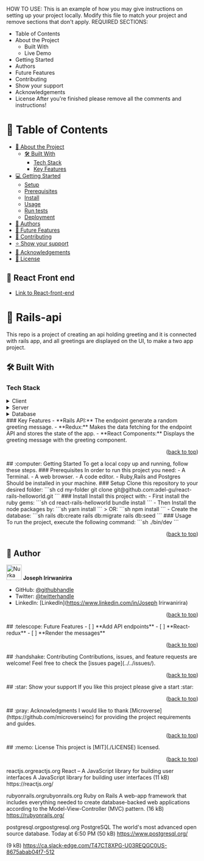 
HOW TO USE:
This is an example of how you may give instructions on setting up your project locally.
Modify this file to match your project and remove sections that don't apply.
REQUIRED SECTIONS:
- Table of Contents
- About the Project
  - Built With
  - Live Demo
- Getting Started
- Authors
- Future Features
- Contributing
- Show your support
- Acknowledgements
- License
After you're finished please remove all the comments and instructions!

<!-- TABLE OF CONTENTS -->
# :green_book: Table of Contents
- [:book: About the Project](#about-project)
  - [:hammer_and_wrench: Built With](#built-with)
    - [Tech Stack](#tech-stack)
    - [Key Features](#key-features)
- [:computer: Getting Started](#getting-started)
  - [Setup](#setup)
  - [Prerequisites](#prerequisites)
  - [Install](#install)
  - [Usage](#usage)
  - [Run tests](#run-tests)
  - [Deployment](#triangular_flag_on_post-deployment)
- [:busts_in_silhouette: Authors](#authors)
- [:telescope: Future Features](#future-features)
- [:handshake: Contributing](#contributing)
- [:star:️ Show your support](#support)
- [:pray: Acknowledgements](#acknowledgements)
- [:memo: License](#license)
<!-- PROJECT DESCRIPTION -->

## 🚀 React Front end <a name="React Front-end"></a>

- [Link to React-front-end](https://github.com/Irirwanirira/react-front-end)

# :book: Rails-api  <a name="about-project"></a>
This repo is a project of creating an api holding greeting and it is connected with rails app, and all greetings are displayed on the UI, to make a two app project. 
## :hammer_and_wrench: Built With <a name="built-with"></a>
### Tech Stack <a name="tech-stack"></a>
<details>
  <summary>Client</summary>
  <ul>
    <li><a href="https://reactjs.org/">React.js</a></li>
  </ul>
</details>
<details>
  <summary>Server</summary>
  <ul>
    <li><a href="https://rubyonrails.org/">Rails</a></li>
  </ul>
</details>
<details>
<summary>Database</summary>
  <ul>
    <li><a href="https://www.postgresql.org/">PostgreSQL</a></li>
  </ul>
</details>
<!-- Features -->
### Key Features <a name="key-features"></a>
- **Rails API:** The endpoint generate a random greeting message.
- **Redux:** Makes the data fetching for the endpoint API and stores the state of the app.
- **React Components:** Displays the greeting message with the greeting component.
<p align="right">(<a href="#readme-top">back to top</a>)</p>
<!-- GETTING STARTED -->
## :computer: Getting Started <a name="getting-started"></a>
To get a local copy up and running, follow these steps.
### Prerequisites
In order to run this project you need:
- A Terminal.
- A web browser.
- A code editor.
- Ruby,Rails and Postgres Should be installed in your machine.
### Setup
Clone this repository to your desired folder:
```sh
  cd my-folder
  git clone git@github.com:adel-gu/react-rails-helloworld.git
```
### Install
Install this project with:
- First install the ruby gems:
```sh
  cd react-rails-helloworld
  bundle install
```
- Then Install the node packages by:
```sh
  yarn install
```
> OR:
```sh
  npm install
```
- Create the database:
```sh
  rails db:create
  rails db:migrate
  rails db:seed
```
### Usage
To run the project, execute the following command:
```sh
  ./bin/dev
```
<p align="right">(<a href="#readme-top">back to top</a>)</p>
<!-- AUTHORS -->

## :busts_in_silhouette: Author <a name="authors"></a>
<img src="https://ca.slack-edge.com/T47CT8XPG-U03REQGC0US-8675abab04f7-512" alt="Nurka" width="40" height="40" /> **Joseph Irirwanirira**
- GitHub: [@githubhandle](https://github.com/Irirwanirira)
- Twitter: [@twitterhandle](https://twitter.com/iri_joseph)
- LinkedIn: [LinkedIn](https://www.linkedin.com/in/Joseph Irirwanirira)

<p align="right">(<a href="#readme-top">back to top</a>)</p>
<!-- FUTURE FEATURES -->
## :telescope: Future Features <a name="future-features"></a>
- [ ] **Add API endpoints**
- [ ] **React-redux**
- [ ] **Render the messages**
<p align="right">(<a href="#readme-top">back to top</a>)</p>
<!-- CONTRIBUTING -->
## :handshake: Contributing <a name="contributing"></a>
Contributions, issues, and feature requests are welcome!
Feel free to check the [issues page](../../issues/).
<p align="right">(<a href="#readme-top">back to top</a>)</p>
<!-- SUPPORT -->
## :star:️ Show your support <a name="support"></a>
If you like this project please give a start :star:️
<p align="right">(<a href="#readme-top">back to top</a>)</p>
<!-- ACKNOWLEDGEMENTS -->
## :pray: Acknowledgments <a name="acknowledgements"></a>
I would like to thank [Microverse](https://github.com/microverseinc) for providing the project requirements and guides.
<p align="right">(<a href="#readme-top">back to top</a>)</p>
<!-- LICENSE -->
## :memo: License <a name="license"></a>
This project is [MIT](./LICENSE) licensed.
<p align="right">(<a href="#readme-top">back to top</a>)</p>
reactjs.orgreactjs.org
React – A JavaScript library for building user interfaces
A JavaScript library for building user interfaces (11 kB)
https://reactjs.org/

rubyonrails.orgrubyonrails.org
Ruby on Rails
A web-app framework that includes everything needed to create database-backed web applications according to the Model-View-Controller (MVC) pattern. (16 kB)
https://rubyonrails.org/

postgresql.orgpostgresql.org
PostgreSQL
The world's most advanced open source database.
Today at 6:50 PM (50 kB)
https://www.postgresql.org/

(9 kB)
https://ca.slack-edge.com/T47CT8XPG-U03REQGC0US-8675abab04f7-512
